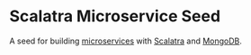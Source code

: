 # Scalatra Microservice Seed

A seed for building [microservices](http://martinfowler.com/articles/microservices.html) with [Scalatra](http://www.scalatra.org/) and [MongoDB](http://www.mongodb.org/).
